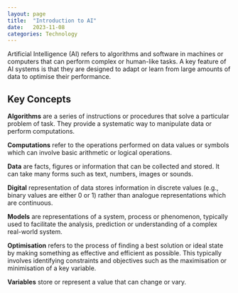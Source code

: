 ```yaml
---
layout: page
title:  "Introduction to AI"
date:   2023-11-08
categories: Technology
---
```

Artificial Intelligence (AI) refers to algorithms and software in machines or computers that can perform complex or human-like tasks. A key feature of AI systems is that they are designed to adapt or learn from large amounts of data to optimise their performance. 

## Key Concepts
**Algorithms** are a series of instructions or procedures that solve a particular problem of task. They provide a systematic way to manipulate data or perform computations.

**Computations** refer to the operations performed on data values or symbols which can involve basic arithmetic or logical operations.

**Data** are facts, figures or information that can be collected and stored. It can take many forms such as text, numbers, images or sounds.

**Digital** representation of data stores information in discrete values (e.g., binary values are either 0 or 1) rather than analogue representations which are continuous.

**Models** are representations of a system, process or phenomenon, typically used to facilitate the analysis, prediction or understanding of a complex real-world system. 

**Optimisation** refers to the process of finding a best solution or ideal state by making something as effective and efficient as possible. This typically involves identifying constraints and objectives such as the maximisation or minimisation of a key variable.

**Variables** store or represent a value that can change or vary.

